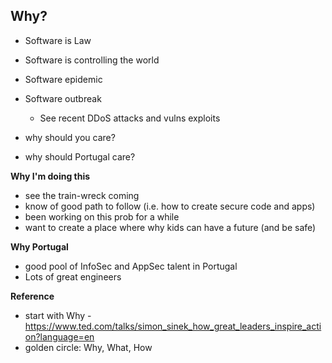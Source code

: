 ## Why?

  * Software is Law
  * Software is controlling the world
  * Software epidemic
  * Software outbreak
    * See recent DDoS attacks and vulns exploits

* why should you care?
* why should Portugal care?

**Why I'm doing this**

  * see the train-wreck coming
  * know of good path to follow (i.e. how to create secure code and apps)
  * been working on this prob for a while
  * want to create a place where why kids can have a future (and be safe)

**Why Portugal**

  * good pool of InfoSec and AppSec talent in Portugal
  * Lots of great engineers 


**Reference**

* start with Why - https://www.ted.com/talks/simon_sinek_how_great_leaders_inspire_action?language=en
* golden circle: Why, What, How
